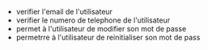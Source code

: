- verifier l'email de l'utilisateur
- verifier le numero de telephone de l'utilisateur
- permet à l'utilisateur de modifier son mot de passe
- permetrre à l'utilisateur de reinitialiser son mot de pass
